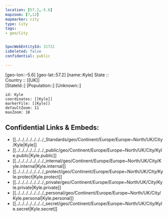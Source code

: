 ```yaml
---
location: [57.2,-5.6] 
mapzoom: [7,12] 
mapmarker: city 
type: City
tags:
- geo/City


SpocWebEntityId: 31721
isDeleted: false
confidential: public

---
```

[geo-lon::-5.6] 
[geo-lat::57.2] 
[name::Kyle] 
State ::  
Country :: [[UK]]  
[StateId::] 
[Population::] 
[Unknown::] 


```leaflet
id: Kyle
coordinates: [[Kyle]] 
markerFile: [[Kyle]] 
defaultZoom: 11 
maxZoom: 18
```


## Confidential Links & Embeds: 
- [[../../../../../../../_Standards/geo/Continent/Europe/Europe~North/UK/City/Kyle|Kyle]] 
- [[../../../../../../../_public/geo/Continent/Europe/Europe~North/UK/City/Kyle.public|Kyle.public]] 
- [[../../../../../../../_internal/geo/Continent/Europe/Europe~North/UK/City/Kyle.internal|Kyle.internal]] 
- [[../../../../../../../_protect/geo/Continent/Europe/Europe~North/UK/City/Kyle.protect|Kyle.protect]] 
- [[../../../../../../../_private/geo/Continent/Europe/Europe~North/UK/City/Kyle.private|Kyle.private]] 
- [[../../../../../../../_personal/geo/Continent/Europe/Europe~North/UK/City/Kyle.personal|Kyle.personal]] 
- [[../../../../../../../_secret/geo/Continent/Europe/Europe~North/UK/City/Kyle.secret|Kyle.secret]] 
